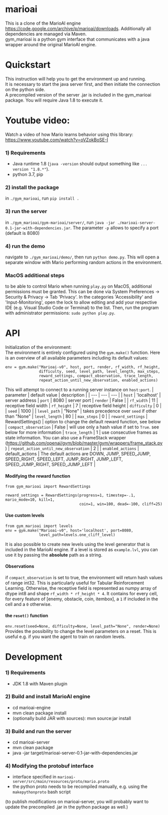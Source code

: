 # marioai
This is a clone of the MarioAI engine https://code.google.com/archive/p/marioai/downloads. Additionally all dependencies are managed via Maven.  
gym_marioai is a python gym interface that communicates with a java wrapper around the original MarioAI engine. 

# Quickstart
This instruction will help you to get the environment up and running.  
It is necessary to start the java server first, and then initiate the connection on the python side.  
A precompiled version of the server .jar is included in the gym_marioai package. You will require Java 1.8 to execute it.

# Youtube video:
Watch a video of how Mario learns behavior using this library: https://www.youtube.com/watch?v=oVZokBoSE-I


### 1) Requirements
 * Java runtime 1.8 (```java -version``` should output something like ```... version "1.8.*"```).  
 * python 3.7, pip

### 2) install the package
in ```./gym_marioai```, run ```pip install .```

### 3) run the server
in ```./gym_marioai/gym-marioai/server/```, run ```java -jar ./marioai-server-0.1-jar-with-dependencies.jar```. The parameter ```-p``` allows to specify a port (default is 8080)

### 4) run the demo
navigate to `./gym_marioai/demo/`, then run `python demo.py`. This will open a separate window with Mario performing random actions in the environment.

### MacOS additional steps
to be able to control Mario when running `play.py` on MacOS, additional permissions must be granted. This can be done via System Preferences -> Security & Privacy -> Tab 'Privacy'. 
In the categories 'Accessibility' and 'Input-Monitoring', open the lock to allow editing and add your respective IDE (e.g. Visual Studio Code or Terminal) to the list. 
Then, run the program with administrator permissions: `sudo python play.py`.


# API
Initialization of the environment:  
The environment is entirely configured using the ```gym.make()``` function. Here is an overview of all available parameters including its default values:
```
env = gym.make("Marioai-v0", host, port, render, rf_width, rf_height, 
               difficulty, seed, level_path, level_length, max_steps, 
               reward_settings, compact_observation, trace_length,
               repeat_action_until_new_observation, enabled_actions)
```
This will attempt to connect to a running server instance on `host:port`.
| parameter | default value | description |
| --- | --- | --- |
| `host` | 'localhost' | server address
| `port` | 8080 | server port
| `render` | False | 
| `rf_width` | 11 | receptive field width
| `rf_height` | 7 | receptive field height
| `difficulty` | 0 |
| `seed` | 1000 | 
| `level_path` | "None" | takes precedence over `seed` if other than "None"
| `level_length` | 80 |
| `max_steps` | 0 |
| `reward_settings` | RewardSettings() | option to change the default reward function, see below
| `compact_observation` | False | will use only a hash value if set to `True`. see below for more information
| `trace_length` | 1 | use consecutive frames as state information. You can also use a FrameStack wrapper (https://github.com/openai/gym/blob/master/gym/wrappers/frame_stack.py)
| `repeat_action_until_new_observation` | 2 |
| `enabled_actions` | default_actions | The default actions are DOWN, JUMP, SPEED_JUMP, SPEED_RIGHT, SPEED_LEFT, JUMP_RIGHT, JUMP_LEFT, SPEED_JUMP_RIGHT, SPEED_JUMP_LEFT |



#### Modifying the reward function
```
from gym_marioai import RewardSettings

reward_settings = RewardSettings(progress=1, timestep=-.1, mario_mode=10, kill=1, 
                                 coin=1, win=100, dead=-100, cliff=25)
```
#### Use custom levels
```
from gym_marioai import levels
env = gym.make("Marioai-v0", host='localhost', port=8080,
               level_path=levels.one_cliff_level)
```
It is also possible to create new levels using the level generator that is included in the MarioAI engine. If a level is stored as ```example.lvl```,
you can use it by passing the __absolute__ path as a string.

#### Observations
if `compact_observation` is set to true, the environment will return hash values of range int32. 
This is particularly useful for Tabular Reinforcement Learning. 
Otherwise, the receptive field is represented as numpy array of dtype int8 and shape `rf_width * rf_height * 4`.
It contains for every cell, for every feature of \[enemy, obstacle, coin, itembox\], a `1` if included in the cell and a `0` otherwise.

#### the `reset()` function    
```env.reset(seed=None, difficulty=None, level_path="None", render=None)```  
Provides the possibility to change the level parameters on a reset. This is useful e.g. if you want the agent to train on random levels.




# Development

### 1) Requirements
 * JDK 1.8 with Maven plugin

### 2) Build and install MarioAI engine
 * cd marioai-engine
 * mvn clean package install
 * (optionally build JAR with sources): mvn source:jar install
 
### 3) Build and run the server
 * cd marioai-server
 * mvn clean package
 * java -jar target/marioai-server-0.1-jar-with-dependencies.jar

### 4) Modifying the protobuf interface
 * interface specified in ```marioai-server/src/main/resources/proto/mario.proto``` 
 * the python proto needs to be recompiled manually, e.g. using the ```makepythonproto``` bash script

(to publish modifications on marioai-server, you will probably want to update the precompiled .jar in the python package as well.) 

